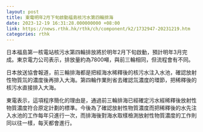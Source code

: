 ```yaml
---
layout: post
title: 東電明年2月下旬啟動福島核污水第四輪排海
date: 2023-12-19 16:31:28.000000000 +08:00
link: https://news.rthk.hk/rthk/ch/component/k2/1732947-20231219.htm
categories: rthk
---
```


日本福島第一核電站核污水第四輪排放將於明年2月下旬啟動，預計明年3月完成。東京電力公司表示，排放量約為7800噸，與前三輪相同，但流程會有不同。

日本放送協會報道，前三輪排海都是把經海水稀釋後的核污水注入水池，確認放射性物質氚的濃度後再排入大海。第四輪作業則省去確認氚濃度的環節，把稀釋後的核污水直接排入大海。

東電表示，這項程序簡化的理由是，通過前三輪排海已經確定污水經稀釋後放射性物質濃度符合原定計劃的標準。今後為了確認放射性物質濃度而把稀釋後的水先注入水池的工作每年只進行一次，而排海後對海水取樣檢測放射性物質濃度的工作則同以往一樣，每天都會進行。
